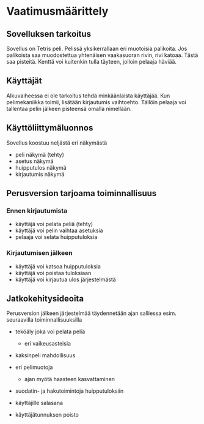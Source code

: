 # Vaatimusmäärittely

## Sovelluksen tarkoitus

Sovellus on Tetris peli. Pelissä yksikerrallaan eri muotoisia palikoita. Jos palikoista saa muodostettua yhtenäisen vaakasuoran rivin, rivi katoaa. Tästä saa pisteitä. Kenttä voi kuitenkin tulla täyteen, jolloin pelaaja häviää.

## Käyttäjät

Alkuvaiheessa ei ole tarkoitus tehdä minkäänlaista käyttäjää. Kun pelimekaniikka toimii, lisätään kirjautumis vaihtoehto. Tällöin pelaaja voi tallentaa pelin jälkeen pisteensä omalla nimellään.

## Käyttöliittymäluonnos

Sovellus koostuu neljästä eri näkymästä
- peli näkymä (tehty)
- asetus näkymä
- huipputulos näkymä
- kirjautumis näkymä

## Perusversion tarjoama toiminnallisuus

### Ennen kirjautumista

- käyttäjä voi pelata peliä (tehty)
- käyttäjä voi pelin vaihtaa asetuksia
- pelaaja voi selata huipputuloksia

### Kirjautumisen jälkeen

- käyttäjä voi katsoa huipputuloksia
- käyttäjä voi poistaa tuloksiaan
- käyttäjä voi kirjautua ulos järjestelmästä

## Jatkokehitysideoita

Perusversion jälkeen järjestelmää täydennetään ajan salliessa esim. seuraavilla toiminnallisuuksilla

- teköäly joka voi pelata peliä
  - eri vaikeusasteisia

- kaksinpeli mahdollisuus

- eri pelimuotoja
  - ajan myötä haasteen kasvattaminen

- suodatin- ja hakutoimintoja huipputuloksiin

- käyttäjille salasana

- käyttäjätunnuksen poisto

